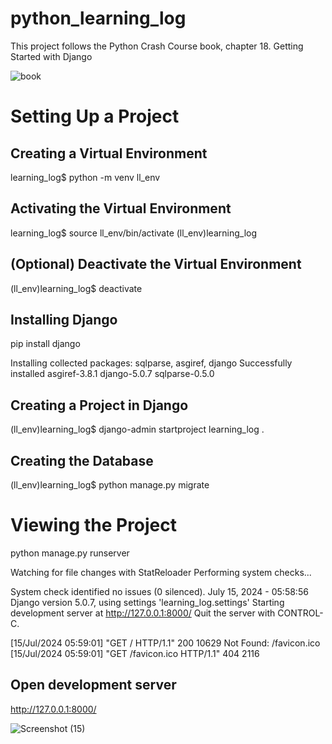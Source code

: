 # python_learning_log

This project follows the Python Crash Course book, chapter 18. Getting Started with Django

![book](https://github.com/user-attachments/assets/11957188-0ba1-405f-9a78-6af548f8b102)

# Setting Up a Project

## Creating a Virtual Environment

learning_log$ python -m venv ll_env

## Activating the Virtual Environment

learning_log$ source ll_env/bin/activate
(ll_env)learning_log

## (Optional) Deactivate the Virtual Environment

(ll_env)learning_log$ deactivate

## Installing Django

pip install django

Installing collected packages: sqlparse, asgiref, django
Successfully installed asgiref-3.8.1 django-5.0.7 sqlparse-0.5.0

## Creating a Project in Django

(ll_env)learning_log$ django-admin startproject learning_log .

## Creating the Database

(ll_env)learning_log$ python manage.py migrate

# Viewing the Project

python manage.py runserver

Watching for file changes with StatReloader
Performing system checks...

System check identified no issues (0 silenced).
July 15, 2024 - 05:58:56
Django version 5.0.7, using settings 'learning_log.settings'
Starting development server at http://127.0.0.1:8000/
Quit the server with CONTROL-C.

[15/Jul/2024 05:59:01] "GET / HTTP/1.1" 200 10629
Not Found: /favicon.ico
[15/Jul/2024 05:59:01] "GET /favicon.ico HTTP/1.1" 404 2116

## Open development server 

http://127.0.0.1:8000/

![Screenshot (15)](https://github.com/user-attachments/assets/46427942-cb23-4f40-8460-b1481d93c0b4)


